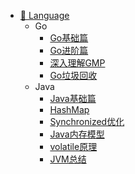 - [🔖 Language](language/)
    - Go
        - [Go基础篇](language/go/Go基础篇)
        - [Go进阶篇](language/go/Go进阶篇)
        - [深入理解GMP](language/go/深入理解GMP)
        - [Go垃圾回收](language/go/Go垃圾回收)
    - Java
        - [Java基础篇](language/java/Java基础篇)
        - [HashMap](language/java/HashMap)
        - [Synchronized优化](language/java/Synchronized优化)
        - [Java内存模型](language/java/Java内存模型)
        - [volatile原理](language/java/volatile原理)
        - [JVM总结](language/java/JVM总结)